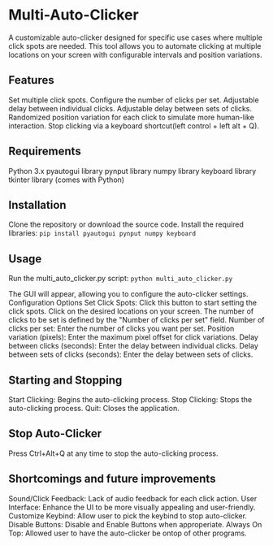 # Multi-Auto-Clicker
A customizable auto-clicker designed for specific use cases where multiple click spots are needed. This tool allows you to automate clicking at multiple locations on your screen with configurable intervals and position variations.

## Features
Set multiple click spots.
Configure the number of clicks per set.
Adjustable delay between individual clicks.
Adjustable delay between sets of clicks.
Randomized position variation for each click to simulate more human-like interaction.
Stop clicking via a keyboard shortcut(left control + left alt + Q).
## Requirements
Python 3.x
pyautogui library
pynput library
numpy library
keyboard library
tkinter library (comes with Python)
## Installation
Clone the repository or download the source code.
Install the required libraries:
`pip install pyautogui pynput numpy keyboard` 

## Usage
Run the multi_auto_clicker.py script:
`python multi_auto_clicker.py`

The GUI will appear, allowing you to configure the auto-clicker settings.
Configuration Options
Set Click Spots: Click this button to start setting the click spots. Click on the desired locations on your screen. The number of clicks to be set is defined by the "Number of clicks per set" field.
Number of clicks per set: Enter the number of clicks you want per set.
Position variation (pixels): Enter the maximum pixel offset for click variations.
Delay between clicks (seconds): Enter the delay between individual clicks.
Delay between sets of clicks (seconds): Enter the delay between sets of clicks.

## Starting and Stopping
Start Clicking: Begins the auto-clicking process.
Stop Clicking: Stops the auto-clicking process.
Quit: Closes the application.
## Stop Auto-Clicker
Press Ctrl+Alt+Q at any time to stop the auto-clicking process.

## Shortcomings and future improvements
Sound/Click Feedback: Lack of audio feedback for each click action.
User Interface: Enhance the UI to be more visually appealing and user-friendly.
Customize Keybind: Allow user to pick the keybind to stop auto-clicker.
Disable Buttons: Disable and Enable Buttons when approperiate. 
Always On Top: Allowed user to have the auto-clicker be ontop of other programs. 
